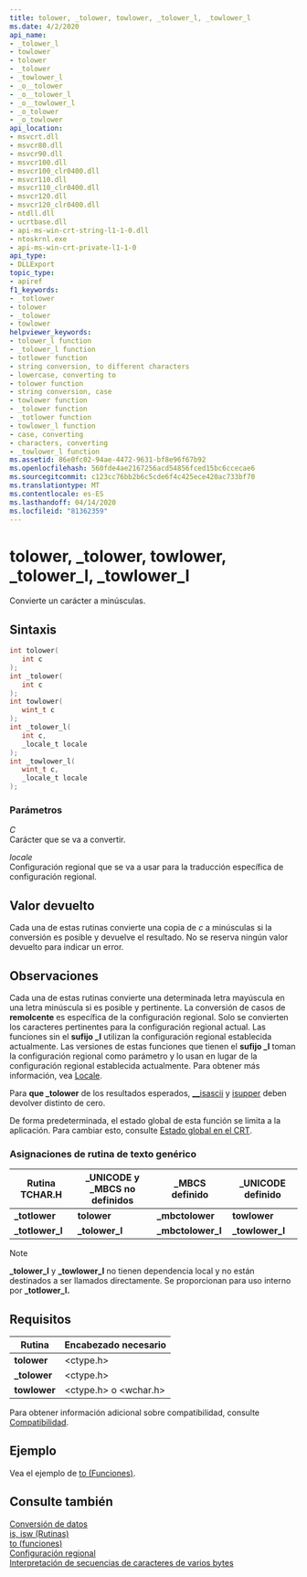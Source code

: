 ```yaml
---
title: tolower, _tolower, towlower, _tolower_l, _towlower_l
ms.date: 4/2/2020
api_name:
- _tolower_l
- towlower
- tolower
- _tolower
- _towlower_l
- _o__tolower
- _o__tolower_l
- _o__towlower_l
- _o_tolower
- _o_towlower
api_location:
- msvcrt.dll
- msvcr80.dll
- msvcr90.dll
- msvcr100.dll
- msvcr100_clr0400.dll
- msvcr110.dll
- msvcr110_clr0400.dll
- msvcr120.dll
- msvcr120_clr0400.dll
- ntdll.dll
- ucrtbase.dll
- api-ms-win-crt-string-l1-1-0.dll
- ntoskrnl.exe
- api-ms-win-crt-private-l1-1-0
api_type:
- DLLExport
topic_type:
- apiref
f1_keywords:
- _totlower
- tolower
- _tolower
- towlower
helpviewer_keywords:
- tolower_l function
- _tolower_l function
- totlower function
- string conversion, to different characters
- lowercase, converting to
- tolower function
- string conversion, case
- towlower function
- _tolower function
- _totlower function
- towlower_l function
- case, converting
- characters, converting
- _towlower_l function
ms.assetid: 86e0fc02-94ae-4472-9631-bf8e96f67b92
ms.openlocfilehash: 560fde4ae2167256acd54856fced15bc6ccecae6
ms.sourcegitcommit: c123cc76bb2b6c5cde6f4c425ece420ac733bf70
ms.translationtype: MT
ms.contentlocale: es-ES
ms.lasthandoff: 04/14/2020
ms.locfileid: "81362359"
---
```

# <a name="tolower-_tolower-towlower-_tolower_l-_towlower_l"></a>tolower, _tolower, towlower, _tolower_l, _towlower_l

Convierte un carácter a minúsculas.

## <a name="syntax"></a>Sintaxis

```C
int tolower(
   int c
);
int _tolower(
   int c
);
int towlower(
   wint_t c
);
int _tolower_l(
   int c,
   _locale_t locale
);
int _towlower_l(
   wint_t c,
   _locale_t locale
);
```

### <a name="parameters"></a>Parámetros

*C*<br/>
Carácter que se va a convertir.

*locale*<br/>
Configuración regional que se va a usar para la traducción específica de configuración regional.

## <a name="return-value"></a>Valor devuelto

Cada una de estas rutinas convierte una copia de *c* a minúsculas si la conversión es posible y devuelve el resultado. No se reserva ningún valor devuelto para indicar un error.

## <a name="remarks"></a>Observaciones

Cada una de estas rutinas convierte una determinada letra mayúscula en una letra minúscula si es posible y pertinente. La conversión de casos de **remolcente** es específica de la configuración regional. Solo se convierten los caracteres pertinentes para la configuración regional actual. Las funciones sin el **sufijo _l** utilizan la configuración regional establecida actualmente. Las versiones de estas funciones que tienen el **sufijo _l** toman la configuración regional como parámetro y lo usan en lugar de la configuración regional establecida actualmente. Para obtener más información, vea [Locale](../../c-runtime-library/locale.md).

Para **que _tolower** de los resultados esperados, [__isascii](isascii-isascii-iswascii.md) y [isupper](isupper-isupper-l-iswupper-iswupper-l.md) deben devolver distinto de cero.

De forma predeterminada, el estado global de esta función se limita a la aplicación. Para cambiar esto, consulte [Estado global en el CRT](../global-state.md).

### <a name="generic-text-routine-mappings"></a>Asignaciones de rutina de texto genérico

|Rutina TCHAR.H|_UNICODE y _MBCS no definidos|_MBCS definido|_UNICODE definido|
|---------------------|------------------------------------|--------------------|-----------------------|
|**_totlower**|**tolower**|**_mbctolower**|**towlower**|
|**_totlower_l**|**_tolower_l**|**_mbctolower_l**|**_towlower_l**|

> [!NOTE]
> **_tolower_l** y **_towlower_l** no tienen dependencia local y no están destinados a ser llamados directamente. Se proporcionan para uso interno por **_totlower_l.**

## <a name="requirements"></a>Requisitos

|Rutina|Encabezado necesario|
|-------------|---------------------|
|**tolower**|\<ctype.h>|
|**_tolower**|\<ctype.h>|
|**towlower**|\<ctype.h> o \<wchar.h>|

Para obtener información adicional sobre compatibilidad, consulte [Compatibilidad](../../c-runtime-library/compatibility.md).

## <a name="example"></a>Ejemplo

Vea el ejemplo de [to (Funciones)](../../c-runtime-library/to-functions.md).

## <a name="see-also"></a>Consulte también

[Conversión de datos](../../c-runtime-library/data-conversion.md)<br/>
[is, isw (Rutinas)](../../c-runtime-library/is-isw-routines.md)<br/>
[to (funciones)](../../c-runtime-library/to-functions.md)<br/>
[Configuración regional](../../c-runtime-library/locale.md)<br/>
[Interpretación de secuencias de caracteres de varios bytes](../../c-runtime-library/interpretation-of-multibyte-character-sequences.md)<br/>
